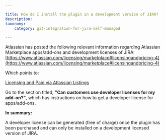 ```yaml
---

title: How do I install the plugin in a development version of JIRA?
description:
taxonomy:
    category: git-integration-for-jira-self-managed

---
```

Atlassian has posted the following relevant information regarding Atlassian Marketplace apps/add-ons and development licenses of JIRA: [https://www.atlassian.com/licensing/marketplace#licensingandpricing-4](https://www.atlassian.com/licensing/marketplace#licensingandpricing-4)

Which points to:

[Licensing and Paid via Atlassian Listings](https://developer.atlassian.com/market/add-on-licensing-for-developers/licensing-and-paid-via-atlassian-listings)

Go to the section titled, **"Can customers use developer licenses for my add-on?"**, which has instructions on how to get a developer license for apps/add-ons.

**In summary:**

A developer license can be generated (free of charge) once the plugin has been purchased and can only be installed on a development licensed version of JIRA.
